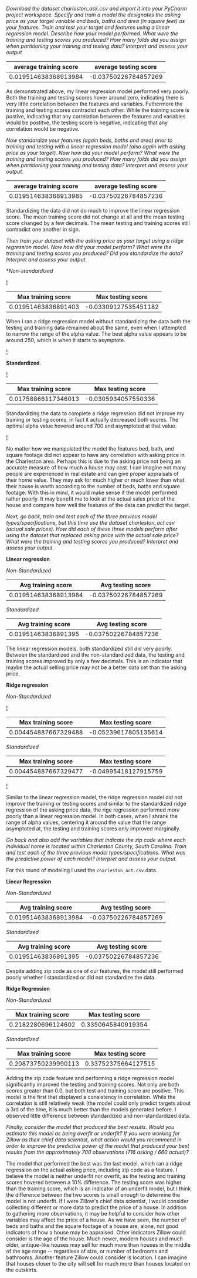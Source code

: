 *Download the dataset charleston_ask.csv and import it into your PyCharm project workspace. Specify and train a model the designates the asking price as your target variable and beds, baths and area (in square feet) as your features. Train and test your target and features using a linear regression model. Describe how your model performed. What were the training and testing scores you produced? How many folds did you assign when partitioning your training and testing data? Interpret and assess your output*


| average training score  | average testing score   |
| ----------------------- | ----------------------- |
| 0.019514638368913984    | -0.03750226784857269    |

As demonstrated above, my linear regression model performed very poorly. Both the training and testing scores hover around zero, indicating there is very little correlation between the features and variables. 
Futhermore the training and testing scores contradict each other. While the training score is postive, indicating that any correlation between the features and variables would be postitve, the testing score is negative, 
indicating that any correlation would be negative. 


*Now standardize your features (again beds, baths and area) prior to training and testing with a linear regression model (also again with asking price as your target). Now how did your model perform? What were the training and testing scores you produced? How many folds did you assign when partitioning your training and testing data? Interpret and assess your output.*


| average training score  | average testing score   |
| ----------------------- | ----------------------- |
| 0.019514638368913985    | -0.03750226784857236    |

Standardizing the data did not do much to improve the linear regression score. The mean training score did not change at all and the mean testing score changed by a few decimals. The mean testing and training scores still contradict one another in sign.


*Then train your dataset with the asking price as your target using a ridge regression model. Now how did your model perform? What were the training and testing scores you produced? Did you standardize the data? Interpret and assess your output.*

**Non-standardized* 

[!](ridge_nonstand.png)

| Max training score      | Max testing score       |
| ----------------------- | ----------------------- |
|  0.01951463836891403    | -0.03309127535451182    |

When I ran a ridge regression model without standardizing the data both the testing and training data remained about the same, even when I attempted to narrow the range of the alpha value. The best alpha value appears to be around 250, which is when it starts to asymptote.

[!](ridge_nonstand_2.png)

**Standardized**. 

[!](ridge_stand.png)

| Max training score      | Max testing score       |
| ----------------------- | ----------------------- |
| 0.01758866117346013     | -0.0305934057550336     |

Standardizing the data to complete a ridge regression did not improve my training or testing scores, in fact it actually decreased both scores. The optimal alpha value hovered around 700 and asymptoted at that value. 

[!](ridge_stand_2.png)

No matter how we manipulated the model the features bed, bath, and square footage did not appear to have any correlation with asking price in the Charleston area. Perhaps this is due to the asking price not being an accurate measure of how much a house may cost. I can imagine not many people are experienced in real estate and can give proper appraisals of their home value. They may ask for much higher or much lower than what their house is worth according to the number of beds, baths and square footage. With this in mind, it would make sense if the model performed rather poorly. It may benefit me to look at the actual sales price of the house and compare how well the features of the data can predict the target. 

*Next, go back, train and test each of the three previous model types/specifications, but this time use the dataset charleston_act.csv (actual sale prices). How did each of these three models perform after using the dataset that replaced asking price with the actual sale price? What were the training and testing scores you produced? Interpret and assess your output.*

**Linear regression**

*Non-Standardized* 

| Avg training score      | Avg testing score       |
| ----------------------- | ----------------------- |
|  0.019514638368913984   | -0.03750226784857269    |

*Standardized*

| Avg training score      | Avg testing score       |
| ----------------------- | ----------------------- |
| 0.01951463836891395     | -0.03750226784857236    |

The linear regression models, both standardized still did very poorly. Between the standardized and the non-standardized data, the testing and training scores improved by only a few decimals. This is an indicator that maybe the actual selling price may not be a better data set than the asking price. 

**Ridge regression**

*Non-Standardized* 

[!](act_ridge.png)

| Max training score      | Max testing score       |
| ----------------------- | ----------------------- |
| 0.004454887667329488    | -0.05239617805135614    |

*Standardized*

| Max training score      | Max testing score       |
| ----------------------- | ----------------------- |
| 0.004454887667329477    | -0.04995418127915759    |

[!](act_ridge_stand.png)

Similar to the linear regression model, the ridge regression model did not improve the training or testing scores and similar to the standardized ridge regression of the asking price data, the rige regression performed *more* poorly than a linear regression model.
In both cases, when I shrank the range of alpha values, centering it around the value that the range asymptoted at, the testing and training scores only improved marginally.

*Go back and also add the variables that indicate the zip code where each individual home is located within Charleston County, South Carolina. Train and test each of the three previous model types/specifications. What was the predictive power of each model? Interpret and assess your output.*

For this round of modeling I used the `charleston_act.csv` data. 

**Linear Regression**

*Non-Standardized*

| Avg training score      | Avg testing score       |
| ----------------------- | ----------------------- |
| 0.019514638368913984    | -0.03750226784857269    |

*Standardized*

| Avg training score      | Avg testing score       |
| ----------------------- | ----------------------- |
| 0.01951463836891395     | -0.03750226784857236    |

Despite adding zip code as one of our features, the model still performed poorly whether I standardized or did not standardize the data. 

**Ridge Regression**

*Non-Standardized*

| Max training score      | Max testing score       |
| ----------------------- | ----------------------- |
| 0.2182280696124602      | 0.3350645840919354      | 

*Standardized*

| Max training score      | Max testing score       |
| ----------------------- | ----------------------- |
| 0.20873750239990113     | 0.33752375664127515     | 

Adding the zip code feature and performing a ridge regression model significantly improved the testing and training scores. Not only are both scores greater than 0.0, but both test and training score are positive. This model is the first that displayed a consistency in correlation. While the correlation is still relatively weak (the model could only predict targets about a 3rd of the time, it is much better than the models generated before. I observed little difference between standardized and non-standardized data.

*Finally, consider the model that produced the best results. Would you estimate this model as being overfit or underfit? If you were working for Zillow as their chief data scientist, what action would you recommend in order to improve the predictive power of the model that produced your best results from the approximately 700 observations (716 asking / 660 actual)?*

The model that performed the best was the last model, which ran a ridge regression on the actual asking price, including zip code as a feature. I believe the model is neither underfit nor overfit, as the testing and training scores hovered between a 10% difference. The testing score was higher than the training score, which is an indicator of an underfit model, but I think the difference between the two scores is small enough to determine the model is not underfit.
If I were Zillow's chief data scientist, I would consider collecting different or more data to predict the price of a house. In addition to gathering more observations, it may be helpful to consider how other variables may affect the price of a house. As we have seen, the number of beds and baths and the square footage of a house are, alone, not good indicators of how a house may be appraised. Other indicators Zillow could consider is the age of the house. Much newer, modern houses and much older, antique-like houses may sell for much more than houses in the middle of the age range -- regardless of size, or number of bedrooms and bathrooms. Another feature Zillow could consider is location. I can imagine that houses closer to the city will sell for much more than houses located on the outskirts. 



